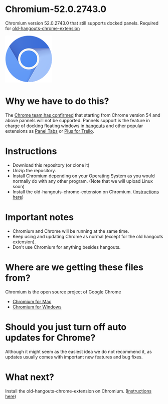 # Chromium-52.0.2743.0
Chromium version 52.0.2743.0 that still supports docked panels. Required for [old-hangouts-chrome-extension](https://github.com/old-hangouts/old-hangouts-chrome-extension)

![Alt text](logo_chromium.png "Logo Chromium")

# Why we have to do this?
The [Chrome team has confirmed](https://bugs.chromium.org/p/chromium/issues/detail?id=467808) that starting from Chrome version 54 and above pannels will not be supported.
Pannels support is the feature in charge of docking floating windows in [hangouts](https://github.com/old-hangouts/old-hangouts-chrome-extension) and other popular extensions as [Panel Tabs](https://github.com/lnikkila/chrome-panel-tabs) or [Plus for Trello](http://www.plusfortrello.com/p/about.html).

# Instructions
- Download this repository (or clone it)
- Unzip the repository.
- Install Chromium depending on your Operating System as you would normally do with any other program. (Note that we will upload Linux soon)
- Install the old-hangouts-chrome-extension on Chromium. ([Instructions here](https://github.com/old-hangouts/old-hangouts-chrome-extension))


# Important notes
- Chromium and Chrome will be running at the same time.
- Keep using and updating Chrome as normal (except for the old hangouts extension).
- Don't use Chromium for anything besides hangouts.


# Where are we getting these files from?
Chromium is the open source project of Google Chrome
- [Chromium for Mac](http://commondatastorage.googleapis.com/chromium-browser-snapshots/index.html?prefix=Mac/394935/)
- [Chromium for Windows](https://commondatastorage.googleapis.com/chromium-browser-snapshots/index.html?prefix=Win/394937/)


# Should you just turn off auto updates for Chrome?
Although it might seem as the easiest idea we do not recommend it, as updates usually comes with important new features and bug fixes.


# What next?
Install the old-hangouts-chrome-extension on Chromium. ([Instructions here](https://github.com/old-hangouts/old-hangouts-chrome-extension))
